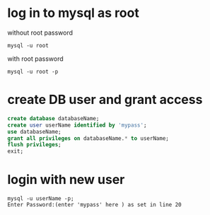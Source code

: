 # log in to mysql as root

without root password

```shell
mysql -u root

```

with root password

```shell
mysql -u root -p
```

# create DB user and grant access

```sql
create database databaseName;
create user userName identified by 'mypass';
use databaseName;
grant all privileges on databaseName.* to userName;
flush privileges;
exit;

```

# login with new user

```shell
mysql -u userName -p;
Enter Password:(enter 'mypass' here ) as set in line 20
```
